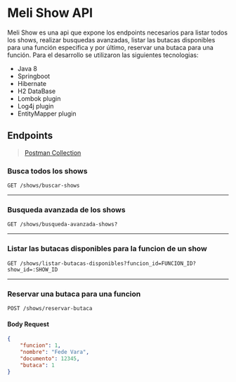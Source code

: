 # Meli Show API

Meli Show es una api que expone los endpoints necesarios para listar todos los shows, realizar busquedas avanzadas, listar las butacas disponibles para una función especifica y por último, reservar una butaca para una función.
Para el desarrollo se utilizaron las siguientes tecnologias:
- Java 8
- Springboot 
- Hibernate
- H2 DataBase
- Lombok plugin
- Log4j plugin
- EntityMapper plugin


## Endpoints

> [Postman Collection](https://www.getpostman.com/collections/91d74790c779d57935d4)

### Busca todos los shows
``` HTTP
GET /shows/buscar-shows
```

---
### Busqueda avanzada de los shows
``` HTTP
GET /shows/busqueda-avanzada-shows?
```
---
### Listar las butacas disponibles para la funcion de un show
``` HTTP
GET /shows/listar-butacas-disponibles?funcion_id=FUNCION_ID?show_id=:SHOW_ID
```
---
### Reservar una butaca para una funcion
``` HTTP
POST /shows/reservar-butaca
```
#### Body Request
```JSON
{
    "funcion": 1,
    "nombre": "Fede Vara",
    "documento": 12345,
    "butaca": 1
}
```
